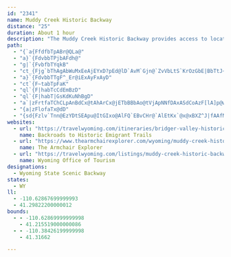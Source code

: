 ```yaml
---
id: "2341"
name: Muddy Creek Historic Backway
distance: "25"
duration: About 1 hour
description: "The Muddy Creek Historic Backway provides access to locations well off the beaten path. Twenty-five miles of back roads will lead you from a real western ghost town of Piedmont to Muddy Creek, one of the most famous camping spots of the western migration."
path:
  - "{`a{FfdfbTpABr@QLa@"
  - "a}`{FdvbbTPjbAFdh@"
  - "g|`{FvbfbTYqkB"
  - "ct_{Fjg`bThAgAbWuMxEeAjEYxD?pEd@lD`AvM`Gjn@`ZvVbLtS`KrOzGbE|BbTtJ~Bn@lEh@z^e@pUk@bd@y@`cA~BbBRbEjA|Bz@tOjIpGtExCpDj@x@`GbLf\\`m@hKbS"
  - "a}`{FdvbbTTgF^_Er@iExAyFxAyD"
  - "ct`{F~tabTpFaK"
  - "ql`{F|habTcCdEmBzD"
  - "ql`{F|habT|GsKdKuNhBgD"
  - "a`|zFrtfaTChCLpAnBdCx@tAhArCx@jETbBBbAo@tVjApNNfDAxASdCoAzF[lA]p@wBdCkLf[cCpFu@dAoBRcPSgIHqIdF_A`AgA~F[rCyCpu@MjCUdAe@rAkTda@_j@pfA[lBS~SSxHEfLiAhm@YzCcBrLElBFjAnAhJ@l@OfS?fKk@zm@kBtQcCbSQxCMlDb@xDbE|MhAjClErFlC`ElJzOl@`Dh@|U?fDmDj]sBtTmEjXS~DXtErC`SfC|Rn@rDd@fBh@dAbA`A"
  - "{a|zFlofaTx@dD"
  - "{sd{Fzlv`Tnn@EzYDtSEApu@ItGIxo@AlFQ`EBvCHr@`AlEtKx`@x@xBXZ^J|fAAfMFvAWhCM|Dv@zP@dl@QDdm@^vcACl|@Nb~@Q|eB"
websites:
  - url: "https://travelwyoming.com/itineraries/bridger-valley-historic-byway/"
    name: Backroads to Historic Emigrant Trails
  - url: "https://www.thearmchairexplorer.com/wyoming/muddy-creek-historic-backway.php"
    name: The Armchair Explorer
  - url: "https://travelwyoming.com/listings/muddy-creek-historic-backway/"
    name: Wyoming Office of Tourism
designations:
  - Wyoming State Scenic Backway
states:
  - WY
ll:
  - -110.62867699999993
  - 41.29822200000012
bounds:
  - - -110.62869999999998
    - 41.215519000000086
  - - -110.38426199999998
    - 41.31662

---
```


